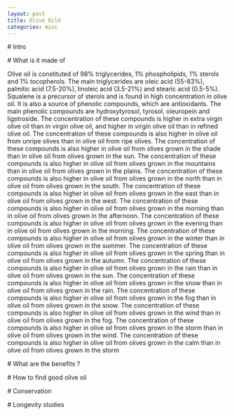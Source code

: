 ```yaml
---
layout: post
title: Olive Oild
categories: misc
---
```

\# Intro

\# What is it made of

Olive oil is constituted of 98% triglycerides, 1% phospholipids, 1% sterols and 1% tocopherols. The main triglycerides are oleic acid (55-83%), palmitic acid (7.5-20%), linoleic acid (3.5-21%) and stearic acid (0.5-5%). Squalene is a precursor of sterols and is found in high concentration in olive oil. It is also a source of phenolic compounds, which are antioxidants. The main phenolic compounds are hydroxytyrosol, tyrosol, oleuropein and ligstroside. The concentration of these compounds is higher in extra virgin olive oil than in virgin olive oil, and higher in virgin olive oil than in refined olive oil. The concentration of these compounds is also higher in olive oil from unripe olives than in olive oil from ripe olives. The concentration of these compounds is also higher in olive oil from olives grown in the shade than in olive oil from olives grown in the sun. The concentration of these compounds is also higher in olive oil from olives grown in the mountains than in olive oil from olives grown in the plains. The concentration of these compounds is also higher in olive oil from olives grown in the north than in olive oil from olives grown in the south. The concentration of these compounds is also higher in olive oil from olives grown in the east than in olive oil from olives grown in the west. The concentration of these compounds is also higher in olive oil from olives grown in the morning than in olive oil from olives grown in the afternoon. The concentration of these compounds is also higher in olive oil from olives grown in the evening than in olive oil from olives grown in the morning. The concentration of these compounds is also higher in olive oil from olives grown in the winter than in olive oil from olives grown in the summer. The concentration of these compounds is also higher in olive oil from olives grown in the spring than in olive oil from olives grown in the autumn. The concentration of these compounds is also higher in olive oil from olives grown in the rain than in olive oil from olives grown in the sun. The concentration of these compounds is also higher in olive oil from olives grown in the snow than in olive oil from olives grown in the rain. The concentration of these compounds is also higher in olive oil from olives grown in the fog than in olive oil from olives grown in the snow. The concentration of these compounds is also higher in olive oil from olives grown in the wind than in olive oil from olives grown in the fog. The concentration of these compounds is also higher in olive oil from olives grown in the storm than in olive oil from olives grown in the wind. The concentration of these compounds is also higher in olive oil from olives grown in the calm than in olive oil from olives grown in the storm

\# What are the benefits ?

\# How to find good olive oil

\# Conservation

\# Longevity studies